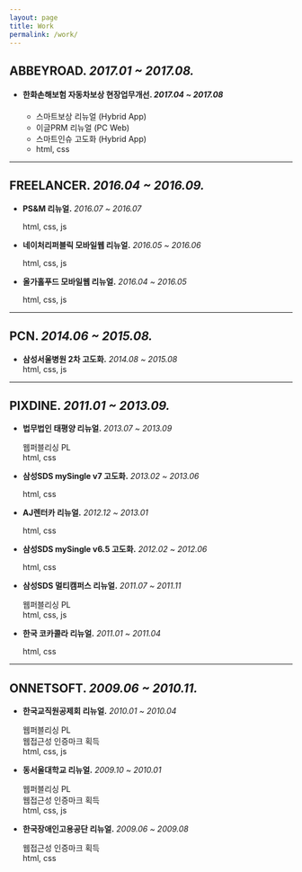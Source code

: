 ```yaml
---
layout: page
title: Work
permalink: /work/
---
```



## ABBEYROAD. _2017.01 ~ 2017.08._

- #### **한화손해보험 자동차보상 현장업무개선.** _2017.04 ~ 2017.08_
  - 스마트보상 리뉴얼 (Hybrid App)<br>
  - 이글PRM 리뉴얼 (PC Web)<br>
  - 스마트인슈 고도화 (Hybrid App)<br>
  - html, css

- - -


## FREELANCER. _2016.04 ~ 2016.09._

- **PS&M 리뉴얼.**  _2016.07 ~ 2016.07_
  <div>
  html, css, js
  </div>

- **네이처리퍼블릭 모바일웹 리뉴얼.**  _2016.05 ~ 2016.06_
  <div>
  html, css, js
  </div>

- **올가홀푸드 모바일웹 리뉴얼.**  _2016.04 ~ 2016.05_
  <div>
  html, css, js
  </div>


- - -


## PCN. _2014.06 ~ 2015.08._

- **삼성서울병원 2차 고도화.**  _2014.08  ~ 2015.08_
  <div>
  html, css, js
  </div>


- - -


## PIXDINE. _2011.01 ~ 2013.09._

- **법무법인 태평양 리뉴얼.** _2013.07 ~ 2013.09_
  <div>
  웹퍼블리싱 PL<br>
  html, css<br>
  </div>

- **삼성SDS mySingle v7 고도화.**  _2013.02 ~ 2013.06_
  <div>
  html, css<br>
  </div>

- **AJ렌터카 리뉴얼.**  _2012.12 ~ 2013.01_
  <div>
  html, css<br>
  </div>

- **삼성SDS mySingle v6.5 고도화.**  _2012.02 ~ 2012.06_
  <div>
  html, css<br>
  </div>

- **삼성SDS 멀티캠퍼스 리뉴얼.**  _2011.07 ~ 2011.11_
  <div>
  웹퍼블리싱 PL<br>
  html, css, js<br>
  </div>

- **한국 코카콜라 리뉴얼.**  _2011.01 ~ 2011.04_
  <div>
  html, css<br>
  </div>


- - -


## ONNETSOFT. _2009.06 ~ 2010.11._

- **한국교직원공제회 리뉴얼.**  _2010.01 ~ 2010.04_
  <div>
  웹퍼블리싱 PL<br>
  웹접근성 인증마크 획득<br>
  html, css, js<br>
  </div>

- **동서울대학교 리뉴얼.**  _2009.10 ~ 2010.01_
  <div>
  웹퍼블리싱 PL<br>
  웹접근성 인증마크 획득<br>
  html, css, js<br>
  </div>

- **한국장애인고용공단 리뉴얼.**  _2009.06 ~ 2009.08_
  <div>
  웹접근성 인증마크 획득<br>
  html, css<br>
  </div>
